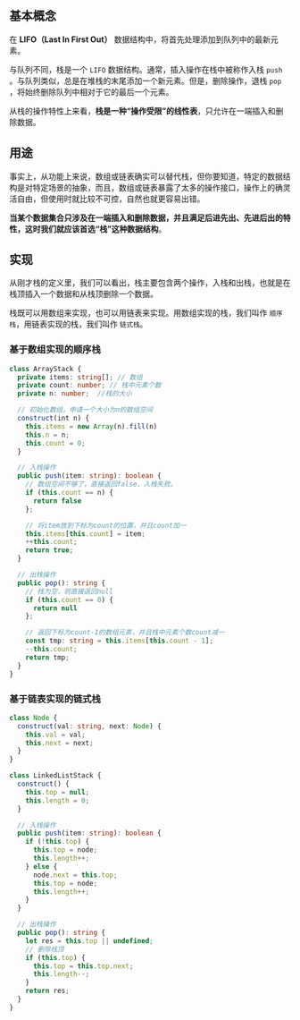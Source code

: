 ## 基本概念

在 **LIFO（Last In First Out）** 数据结构中，将首先处理添加到队列中的最新元素。

与队列不同，栈是一个 `LIFO` 数据结构。通常，插入操作在栈中被称作入栈 `push` 。与队列类似，总是在堆栈的末尾添加一个新元素。但是，删除操作，退栈 `pop` ，将始终删除队列中相对于它的最后一个元素。

从栈的操作特性上来看，**栈是一种“操作受限”的线性表**，只允许在一端插入和删除数据。

## 用途

事实上，从功能上来说，数组或链表确实可以替代栈，但你要知道，特定的数据结构是对特定场景的抽象，而且，数组或链表暴露了太多的操作接口，操作上的确灵活自由，但使用时就比较不可控，自然也就更容易出错。

**当某个数据集合只涉及在一端插入和删除数据，并且满足后进先出、先进后出的特性，这时我们就应该首选“栈”这种数据结构**。

## 实现

从刚才栈的定义里，我们可以看出，栈主要包含两个操作，入栈和出栈，也就是在栈顶插入一个数据和从栈顶删除一个数据。

栈既可以用数组来实现，也可以用链表来实现。用数组实现的栈，我们叫作 `顺序栈`，用链表实现的栈，我们叫作 `链式栈`。

### 基于数组实现的顺序栈

```typescript
class ArrayStack {
  private items: string[]; // 数组
  private count: number; // 栈中元素个数
  private n: number;  //栈的大小

  // 初始化数组，申请一个大小为n的数组空间
  construct(int n) {
    this.items = new Array(n).fill(n)
    this.n = n;
    this.count = 0;
  }

  // 入栈操作
  public push(item: string): boolean {
    // 数组空间不够了，直接返回false，入栈失败。
    if (this.count == n) {
      return false
    };

    // 将item放到下标为count的位置，并且count加一
    this.items[this.count] = item;
    ++this.count;
    return true;
  }

  // 出栈操作
  public pop(): string {
    // 栈为空，则直接返回null
    if (this.count == 0) {
      return null
    };

    // 返回下标为count-1的数组元素，并且栈中元素个数count减一
    const tmp: string = this.items[this.count - 1];
    --this.count;
    return tmp;
  }
}
```

### 基于链表实现的链式栈

```typescript
class Node {
  construct(val: string, next: Node) {
    this.val = val;
    this.next = next;
  }
}

class LinkedListStack {
  construct() {
    this.top = null;
    this.length = 0;
  }

  // 入栈操作
  public push(item: string): boolean {
    if (!this.top) {
      this.top = node;
      this.length++;
    } else {
      node.next = this.top;
      this.top = node;
      this.length++;
    }
  }

  // 出栈操作
  public pop(): string {
    let res = this.top || undefined;
    // 删除栈顶
    if (this.top) {
      this.top = this.top.next;
      this.length--;
    }
    return res;
  }
}
```
